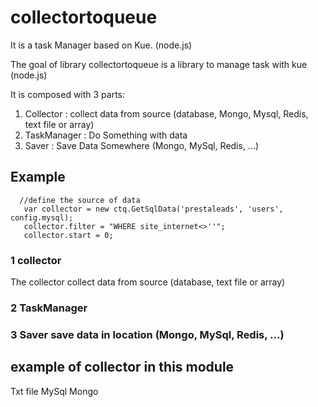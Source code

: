 # collectortoqueue

It is a task Manager based on Kue. (node.js)

The goal of library collectortoqueue is a library to manage task with kue (node.js)


It is composed with 3 parts:

1) Collector : collect data from source (database, Mongo, Mysql, Redis, text file or array)
2) TaskManager : Do Something with data
3) Saver : Save Data Somewhere (Mongo, MySql, Redis, ...)


## Example
 ```
   //define the source of data
    var collector = new ctq.GetSqlData('prestaleads', 'users', config.mysql);
    collector.filter = "WHERE site_internet<>''";
    collector.start = 0;
```


### 1 collector
The collector collect data from source (database, text file or array)

### 2 TaskManager

### 3 Saver save data in location (Mongo, MySql, Redis, ...)


## example of collector in this module

Txt file
MySql
Mongo

